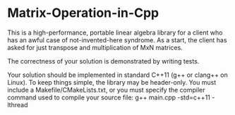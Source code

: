 # Matrix-Operation-in-Cpp

This is a high-performance, portable linear algebra library for a client who has an awful case of not-invented-here syndrome. As a start, the client has asked for just transpose and multiplication of MxN matrices.

 The correctness of your solution is demonstrated by writing tests. 

Your solution should be implemented in standard C++11 (g++ or clang++ on Linux). To keep things simple, the library may be header-only. You must include a Makefile/CMakeLists.txt, or you must specify the compiler command used to compile your source file: g++ main.cpp -std=c++11 -lthread
